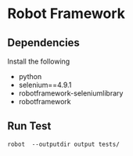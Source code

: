# Robot Framework

## Dependencies

Install the following

- python
- selenium==4.9.1 
- robotframework-seleniumlibrary 
- robotframework

## Run Test
`robot  --outputdir output tests/`